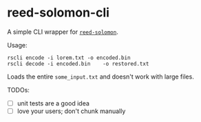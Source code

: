 # reed-solomon-cli

A simple CLI wrapper for [`reed-solomon`](https://crates.io/crates/reed-solomon).

Usage:

```
rscli encode -i lorem.txt -o encoded.bin
rscli decode -i encoded.bin    -o restored.txt
```

Loads the entire `some_input.txt` and doesn't work with large files.

TODOs:

- [ ] unit tests are a good idea
- [ ] love your users; don't chunk manually
